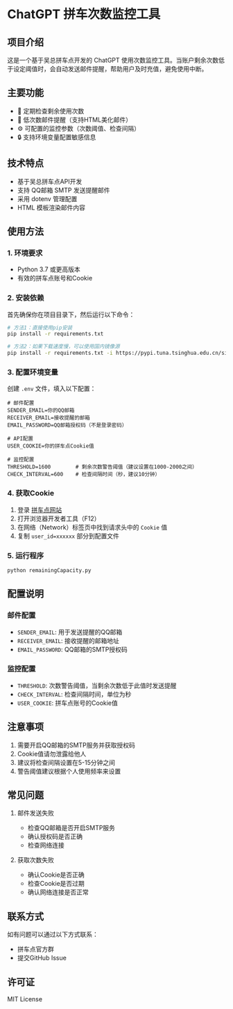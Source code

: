 # ChatGPT 拼车次数监控工具

## 项目介绍
这是一个基于吴总拼车点开发的 ChatGPT 使用次数监控工具。当账户剩余次数低于设定阈值时，会自动发送邮件提醒，帮助用户及时充值，避免使用中断。

## 主要功能
- 🔄 定期检查剩余使用次数
- 📧 低次数邮件提醒（支持HTML美化邮件）
- ⚙️ 可配置的监控参数（次数阈值、检查间隔）
- 🔒 支持环境变量配置敏感信息

## 技术特点
- 基于吴总拼车点API开发
- 支持 QQ邮箱 SMTP 发送提醒邮件
- 采用 dotenv 管理配置
- HTML 模板渲染邮件内容

## 使用方法

### 1. 环境要求
- Python 3.7 或更高版本
- 有效的拼车点账号和Cookie

### 2. 安装依赖
首先确保你在项目目录下，然后运行以下命令：

```bash
# 方法1：直接使用pip安装
pip install -r requirements.txt

# 方法2：如果下载速度慢，可以使用国内镜像源
pip install -r requirements.txt -i https://pypi.tuna.tsinghua.edu.cn/simple
```

### 3. 配置环境变量
创建 `.env` 文件，填入以下配置：

```env
# 邮件配置
SENDER_EMAIL=你的QQ邮箱
RECEIVER_EMAIL=接收提醒的邮箱
EMAIL_PASSWORD=QQ邮箱授权码（不是登录密码）

# API配置
USER_COOKIE=你的拼车点Cookie值

# 监控配置
THRESHOLD=1600        # 剩余次数警告阈值（建议设置在1000-2000之间）
CHECK_INTERVAL=600    # 检查间隔时间（秒，建议10分钟）
```

### 4. 获取Cookie
1. 登录 [拼车点网站](https://www.xyhelper-agent.com)
2. 打开浏览器开发者工具（F12）
3. 在网络（Network）标签页中找到请求头中的 `Cookie` 值
4. 复制 `user_id=xxxxxx` 部分到配置文件

### 5. 运行程序
```bash
python remainingCapacity.py
```

## 配置说明

### 邮件配置
- `SENDER_EMAIL`: 用于发送提醒的QQ邮箱
- `RECEIVER_EMAIL`: 接收提醒的邮箱地址
- `EMAIL_PASSWORD`: QQ邮箱的SMTP授权码

### 监控配置
- `THRESHOLD`: 次数警告阈值，当剩余次数低于此值时发送提醒
- `CHECK_INTERVAL`: 检查间隔时间，单位为秒
- `USER_COOKIE`: 拼车点账号的Cookie值

## 注意事项
1. 需要开启QQ邮箱的SMTP服务并获取授权码
2. Cookie值请勿泄露给他人
3. 建议将检查间隔设置在5-15分钟之间
4. 警告阈值建议根据个人使用频率来设置

## 常见问题
1. 邮件发送失败
   - 检查QQ邮箱是否开启SMTP服务
   - 确认授权码是否正确
   - 检查网络连接

2. 获取次数失败
   - 确认Cookie是否正确
   - 检查Cookie是否过期
   - 确认网络连接是否正常

## 联系方式
如有问题可以通过以下方式联系：
- 拼车点官方群
- 提交GitHub Issue

## 许可证
MIT License